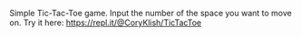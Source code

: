 Simple Tic-Tac-Toe game. Input the number of the space you want to move on. Try it here: https://repl.it/@CoryKlish/TicTacToe
